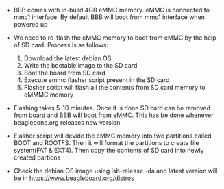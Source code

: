 * BBB comes with in-build 4GB eMMC memory. eMMC is connected to mmc1 interface. By default BBB will boot from mmc1 interface when powered up

* We need to re-flash the eMMC memory to boot from eMMC by the help of SD card. Process is as follows:
    1. Download the latest debian OS
    2. Write the bootable image to the SD card
    3. Boot the board from SD card
    4. Execute emmc flasher script present in the SD card
    5. Flasher script will flash all the contents from SD card memory to eMMMC memory

* Flashing takes 5-10 minutes. Once it is done SD card can be removed from board and BBB will boot from eMMC. This has be done whenever beaglebone.org releases new version

* Flasher script will devide the eMMC memory into two partitions called BOOT and ROOTFS. Then it will format the partitions to create file system(FAT & EXT4). Then copy the contents of SD card into newly created partions

* Check the debian OS image using lsb-release -da and latest version will be in https://www.beagleboard.org/distros